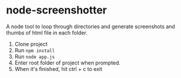 # node-screenshotter
A node tool to loop through directories and generate screenshots and thumbs of html file in each folder.  

1. Clone project
2. Run `npm install`
3. Run `node app.js`
4. Enter root folder of project when prompted.
5. When it's finished, hit ctrl + c to exit